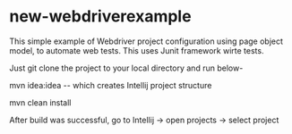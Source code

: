 new-webdriverexample
====================

This simple example of Webdriver project configuration using page object model, to automate web tests. 
This uses Junit framework wirte tests.

Just git clone the project to your local directory and run below-

mvn idea:idea   -- which creates Intellij project structure

mvn clean install

After build was successful, go to Intellij -> open projects -> select project
